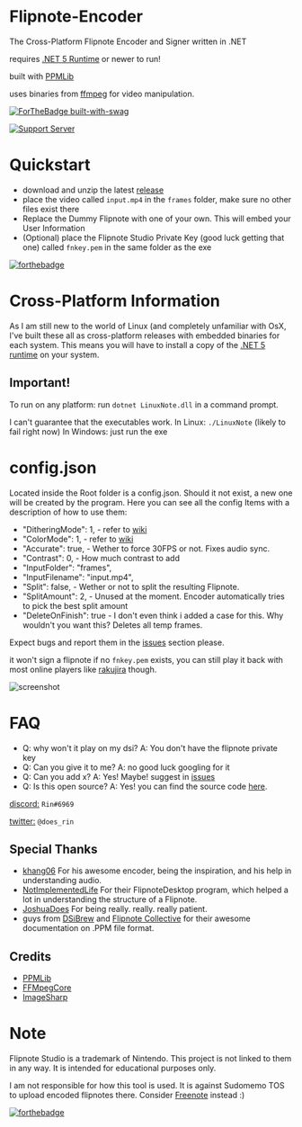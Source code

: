 # Flipnote-Encoder

The Cross-Platform Flipnote Encoder and Signer written in .NET

requires [.NET 5 Runtime](https://dotnet.microsoft.com/download) or newer to run!

built with [PPMLib](https://github.com/miso-xyz/PPMLib)

uses binaries from [ffmpeg](https://ffmpeg.org) for video manipulation.

[![ForTheBadge built-with-swag](http://ForTheBadge.com/images/badges/built-with-swag.svg)](https://github.com/RinLovesYou) 

[![Support Server](https://img.shields.io/discord/815244291366453259.svg?label=Support_Server&logo=Discord&colorB=7289da&style=for-the-badge)](https://discord.gg/MBM9ZeAjna)

# Quickstart
* download and unzip the latest [release](https://github.com/RinLovesYou/Flipnote-Encoder/releases) 
* place the video called `input.mp4` in the `frames` folder, make sure no other files exist there
* Replace the Dummy Flipnote with one of your own. This will embed your User Information
* (Optional) place the Flipnote Studio Private Key (good luck getting that one) called `fnkey.pem` in the same folder as the exe

[![forthebadge](https://forthebadge.com/images/badges/powered-by-energy-drinks.svg)](https://forthebadge.com)

# Cross-Platform Information
As I am still new to the world of Linux (and completely unfamiliar with OsX, I've built these all as cross-platform releases with embedded binaries for each system. This means you will have to install a copy of the [.NET 5 runtime](https://dotnet.microsoft.com/download) on your system.

## Important!
To run on any platform: run `dotnet LinuxNote.dll` in a command prompt.

I can't guarantee that the executables work.
In Linux: `./LinuxNote` (likely to fail right now)
In Windows: just run the exe

# config.json
Located inside the Root folder is a config.json. Should it not exist, a new one will be created by the program.
Here you can see all the config Items with a description of how to use them:

  * "DitheringMode": 1, - refer to [wiki](https://github.com/RinLovesYou/Flipnote-Encoder/wiki/Dithering-Modes)
  * "ColorMode": 1, - refer to [wiki](https://github.com/RinLovesYou/Flipnote-Encoder/wiki/Color-Modes)
  * "Accurate": true, - Wether to force 30FPS or not. Fixes audio sync. 
  * "Contrast": 0, - How much contrast to add
  * "InputFolder": "frames",
  * "InputFilename": "input.mp4",
  * "Split": false, - Wether or not to split the resulting Flipnote.
  * "SplitAmount": 2, - Unused at the moment. Encoder automatically tries to pick the best split amount
  * "DeleteOnFinish": true - I don't even think i added a case for this. Why wouldn't you want this? Deletes all temp frames.

Expect bugs and report them in the [issues](https://github.com/RinLovesYou/Flipnote-Encoder/issues) section please.

it won't sign a flipnote if no `fnkey.pem` exists, you can still play it back with most online players like [rakujira](https://flipnote.rakujira.jp) though.

![screenshot](https://media.discordapp.net/attachments/738116823035150356/812439551930007582/unknown.png)

# FAQ
* Q: why won't it play on my dsi? A: You don't have the flipnote private key
* Q: Can you give it to me? A: no good luck googling for it
* Q: Can you add x? A: Yes! Maybe! suggest in [issues](https://github.com/RinLovesYou/Flipnote-Signer/issues)
* Q: Is this open source? A: Yes! you can find the source code [here](https://dotnet.microsoft.com/download).

[discord:](https://discord.gg/MBM9ZeAjna) `Rin#6969`

[twitter:](https://twitter.com/does_rin) `@does_rin`

## Special Thanks
* [khang06](https://github.com/khang06) For his awesome encoder, being the inspiration, and his help in understanding audio.
* [NotImplementedLife](https://github.com/NotImplementedLife) For their FlipnoteDesktop program, which helped a lot in understanding the structure of a Flipnote.
* [JoshuaDoes](https://github.com/joshuaDoes) For being really. really. really patient.
* guys from [DSiBrew](https://dsibrew.org/wiki/Main_Page) and [Flipnote Collective](https://github.com/Flipnote-Collective) for their awesome documentation on .PPM file format.

## Credits
* [PPMLib](https://github.com/miso-xyz/PPMLib)
* [FFMpegCore](https://github.com/rosenbjerg/FFMpegCore)
* [ImageSharp](https://github.com/SixLabors/ImageSharp)

# Note
Flipnote Studio is a trademark of Nintendo. This project is not linked to them in any way. It is intended for educational purposes only.

I am not responsible for how this tool is used. It is against Sudomemo TOS to upload encoded flipnotes there.
Consider [Freenote](https://discord.gg/jHAgKe2uJs) instead :)

[![forthebadge](https://forthebadge.com/images/badges/mom-made-pizza-rolls.svg)](https://forthebadge.com)
